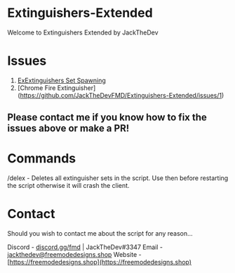 # Extinguishers-Extended

Welcome to Extinguishers Extended by JackTheDev

# Issues

1. [ExExtinguishers Set Spawning](https://github.com/JackTheDevFMD/Extinguishers-Extended/issues/2)
2. [Chrome Fire Extinguisher] (https://github.com/JackTheDevFMD/Extinguishers-Extended/issues/1)

## Please contact me if you know how to fix the issues above or make a PR!

# Commands
/delex - Deletes all extinguisher sets in the script. Use then before restarting the script otherwise it will crash the client.


# Contact

Should you wish to contact me about the script for any reason...

Discord - [discord.gg/fmd](discord.gg/fmd) | JackTheDev#3347
Email - jackthedev@freemodedesigns.shop
Website - [https://freemodedesigns.shop](https://freemodedesigns.shop)


